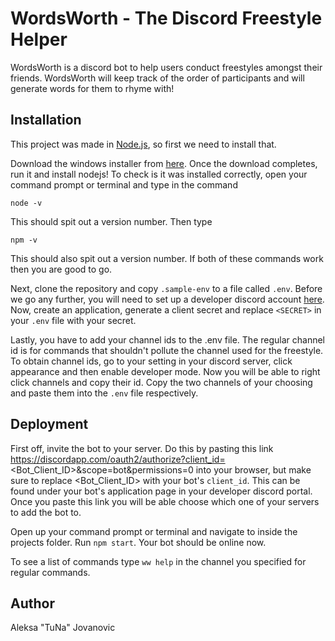 # WordsWorth - The Discord Freestyle Helper

WordsWorth is a discord bot to help users conduct freestyles amongst their friends. WordsWorth will keep track of the order of participants and will generate words for them to rhyme with!

## Installation
This project was made in [Node.js](https://nodejs.org/en/), so first we need to install that.

Download the windows installer from [here](https://nodejs.org/en/download/current/). Once the download completes, run it and install nodejs! To check is it was installed correctly, open your command prompt or terminal and type in the command 
```
node -v
```
This should spit out a version number. Then type
```
npm -v
```
This should also spit out a version number. If both of these commands work then you are good to go.

Next, clone the repository and copy `.sample-env` to a file called `.env`. Before we go any further, you will need to set up a developer discord account [here](https://discordapp.com/developers). Now, create an application, generate a client secret and replace `<SECRET>` in your `.env` file with your secret.

Lastly, you have to add your channel ids to the .env file. The regular channel id is for commands that shouldn't pollute the channel used for the freestyle. To obtain channel ids, go to your setting in your discord server, click appearance and then enable developer mode. Now you will be able to right click channels and copy their id. Copy the two channels of your choosing and paste them into the `.env` file respectively.

## Deployment
First off, invite the bot to your server. Do this by pasting this link https://discordapp.com/oauth2/authorize?client_id=<Bot_Client_ID>&scope=bot&permissions=0 into your browser, but make sure to replace <Bot_Client_ID> with your bot's `client_id`. This can be found under your bot's application page in your developer discord portal. Once you paste this link you will be able choose which one of your servers to add the bot to.

Open up your command prompt or terminal and navigate to inside the projects folder. Run `npm start`. Your bot should be online now.

To see a list of commands type `ww help` in the channel you specified for regular commands.


## Author
Aleksa "TuNa" Jovanovic
